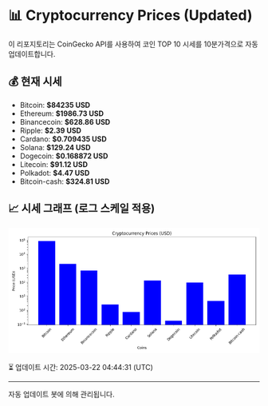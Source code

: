 
# 📊 Cryptocurrency Prices (Updated)

이 리포지토리는 CoinGecko API를 사용하여 코인 TOP 10 시세를 10분가격으로 자동 업데이트합니다.

## 💰 현재 시세
- Bitcoin: **$84235 USD**
- Ethereum: **$1986.73 USD**
- Binancecoin: **$628.86 USD**
- Ripple: **$2.39 USD**
- Cardano: **$0.709435 USD**
- Solana: **$129.24 USD**
- Dogecoin: **$0.168872 USD**
- Litecoin: **$91.12 USD**
- Polkadot: **$4.47 USD**
- Bitcoin-cash: **$324.81 USD**

## 📈 시세 그래프 (로그 스케일 적용)
![Crypto Prices](crypto_prices.png)

⏳ 업데이트 시간: 2025-03-22 04:44:31 (UTC)

---
자동 업데이트 봇에 의해 관리됩니다.
